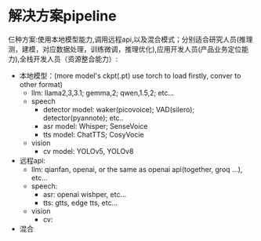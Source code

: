 # 解决方案pipeline

仨种方案:使用本地模型能力,调用远程api,以及混合模式；分别适合研究人员(推理测，建模，对应数据处理，训练微调，推理优化),应用开发人员(产品业务定位能力),全栈开发人员（资源整合能力）:
- 本地模型：(more model's ckpt(.pt) use torch to load firstly, conver to other format)
  - llm: llama2,3,3.1; gemma,2; qwen,1.5,2; etc...
  - speech
    - detector model: waker(picovoice); VAD(silero); detector(pyannote); etc.. 
    - asr model: Whisper; SenseVoice
    - tts model: ChatTTS; CosyVocie
  - vision
    - cv model: YOLOv5, YOLOv8
- 远程api:
  - llm: qianfan, openai, or the same as openai api(together, groq ...), etc...
  - speech: 
    - asr: openai wishper, etc...
    - tts: gtts, edge tts, etc...
  - vision
    - cv: 
- 混合